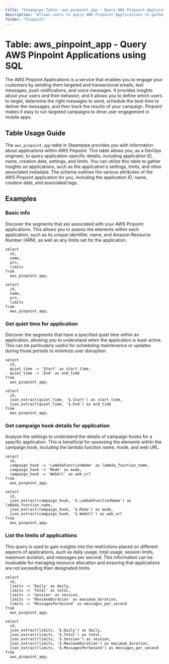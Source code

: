 ```yaml
---
title: "Steampipe Table: aws_pinpoint_app - Query AWS Pinpoint Applications using SQL"
description: "Allows users to query AWS Pinpoint Applications to gather information about the applications, such as application ID, name, and creation date. The table also provides details about the application's settings and limits."
folder: "Pinpoint"
---
```


# Table: aws_pinpoint_app - Query AWS Pinpoint Applications using SQL

The AWS Pinpoint Applications is a service that enables you to engage your customers by sending them targeted and transactional emails, text messages, push notifications, and voice messages. It provides insights about your users and their behavior, and it allows you to define which users to target, determine the right messages to send, schedule the best time to deliver the messages, and then track the results of your campaign. Pinpoint makes it easy to run targeted campaigns to drive user engagement in mobile apps.

## Table Usage Guide

The `aws_pinpoint_app` table in Steampipe provides you with information about applications within AWS Pinpoint. This table allows you, as a DevOps engineer, to query application-specific details, including application ID, name, creation date, settings, and limits. You can utilize this table to gather insights on applications, such as the application's settings, limits, and other associated metadata. The schema outlines the various attributes of the AWS Pinpoint application for you, including the application ID, name, creation date, and associated tags.

## Examples

### Basic info
Discover the segments that are associated with your AWS Pinpoint applications. This allows you to assess the elements within each application, such as its unique identifier, name, and Amazon Resource Number (ARN), as well as any limits set for the application.

```sql+postgres
select
  id,
  name,
  arn,
  limits
from
  aws_pinpoint_app;
```

```sql+sqlite
select
  id,
  name,
  arn,
  limits
from
  aws_pinpoint_app;
```

### Get quiet time for application
Discover the segments that have a specified quiet time within an application, allowing you to understand when the application is least active. This can be particularly useful for scheduling maintenance or updates during those periods to minimize user disruption.

```sql+postgres
select
  id,
  quiet_time -> 'Start' as start_time,
  quiet_time -> 'End' as end_time
from
  aws_pinpoint_app;
```

```sql+sqlite
select
  id,
  json_extract(quiet_time, '$.Start') as start_time,
  json_extract(quiet_time, '$.End') as end_time
from
  aws_pinpoint_app;
```

### Get campaign hook details for application
Analyze the settings to understand the details of campaign hooks for a specific application. This is beneficial for assessing the elements within the campaign hook, including the lambda function name, mode, and web URL.

```sql+postgres
select
  id,
  campaign_hook -> 'LambdaFunctionName' as lambda_function_name,
  campaign_hook -> 'Mode' as mode,
  campaign_hook -> 'WebUrl' as web_url
from
  aws_pinpoint_app;
```

```sql+sqlite
select
  id,
  json_extract(campaign_hook, '$.LambdaFunctionName') as lambda_function_name,
  json_extract(campaign_hook, '$.Mode') as mode,
  json_extract(campaign_hook, '$.WebUrl') as web_url
from
  aws_pinpoint_app;
```

### List the limits of applications
This query is used to gain insights into the restrictions placed on different aspects of applications, such as daily usage, total usage, session limits, maximum duration, and messages per second. This information can be invaluable for managing resource allocation and ensuring that applications are not exceeding their designated limits.

```sql+postgres
select
  id,
  limits -> 'Daily' as daily,
  limits -> 'Total' as total,
  limits -> 'Session' as session,
  limits -> 'MaximumDuration' as maximum_duration,
  limits -> 'MessagesPerSecond' as messages_per_second
from
  aws_pinpoint_app;
```

```sql+sqlite
select
  id,
  json_extract(limits, '$.Daily') as daily,
  json_extract(limits, '$.Total') as total,
  json_extract(limits, '$.Session') as session,
  json_extract(limits, '$.MaximumDuration') as maximum_duration,
  json_extract(limits, '$.MessagesPerSecond') as messages_per_second
from
  aws_pinpoint_app;
```
